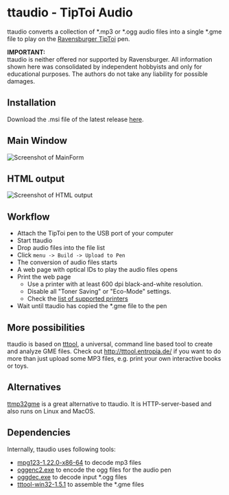 # ttaudio - TipToi Audio

ttaudio converts a collection of *.mp3 or *.ogg audio files into a single *.gme file to play on the [Ravensburger TipToi](https://www.ravensburger.de/shop/tiptoi/index.html) pen.

**IMPORTANT:**  
ttaudio is neither offered nor supported by Ravensburger. All information shown here was consolidated by independent hobbyists and only for educational purposes. The authors do not take any liability for possible damages.

## Installation

Download the .msi file of the latest release [here](https://github.com/sidiandi/ttaudio/releases/latest).

## Main Window

![Screenshot of MainForm](/doc/screenshot_mainform.png)

## HTML output

![Screenshot of HTML output](/doc/screenshot_html_output.png)

## Workflow
* Attach the TipToi pen to the USB port of your computer
* Start ttaudio
* Drop audio files into the file list
* Click `menu -> Build -> Upload to Pen`
* The conversion of audio files starts
* A web page with optical IDs to play the audio files opens
* Print the web page
  * Use a printer with at least 600 dpi black-and-white resolution. 
  * Disable all "Toner Saving" or "Eco-Mode" settings. 
  * Check the [list of supported printers](https://github.com/entropia/tip-toi-reveng/wiki/Printing)
* Wait until ttaudio has copied the *.gme file to the pen

## More possibilities

ttaudio is based on [tttool](http://tttool.entropia.de/), a universal, command line based tool to create and analyze GME files. 
Check out http://tttool.entropia.de/ if you want to do more than just upload some MP3 files, e.g. print your own interactive books or toys.

## Alternatives

[ttmp32gme](https://github.com/thawn/ttmp32gme) is a great alternative to ttaudio. It is HTTP-server-based and also runs on Linux and MacOS. 

## Dependencies

Internally, ttaudio uses following tools:
* [mpg123-1.22.0-x86-64](http://www.mpg123.de/download.shtml) to decode mp3 files
* [oggenc2.exe](http://www.rarewares.org/ogg-oggenc.php) to encode the ogg files for the audio pen
* [oggdec.exe](http://www.rarewares.org/ogg-oggdec.php) to decode input *.ogg files
* [tttool-win32-1.5.1](https://github.com/entropia/tip-toi-reveng) to assemble the *.gme files

